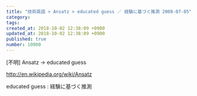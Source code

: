 ```yaml
---
title: "技術英語 > Ansatz > educated guess ／ 経験に基づく推測 2008-07-05"
category: 
tags: 
created_at: 2018-10-02 12:38:09 +0900
updated_at: 2018-10-02 12:38:09 +0900
published: true
number: 10900
---
```


[不明]
Ansatz -> educated guess

http://en.wikipedia.org/wiki/Ansatz

educated guess : 経験に基づく推測

